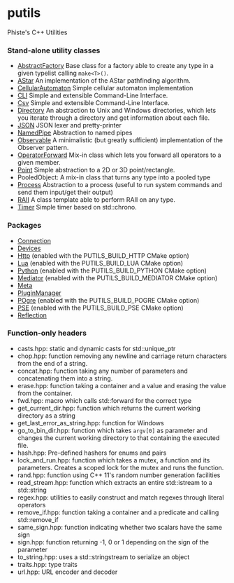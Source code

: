 # putils
Phiste's C++ Utilities

### Stand-alone utility classes

* [AbstractFactory](AbstractFactory.md) Base class for a factory able to create any type in a given typelist calling ``make<T>()``.
* [AStar](AStar.md) An implementation of the AStar pathfinding algorithm.
* [CellularAutomaton](CellularAutomaton.md) Simple cellular automaton implementation
* [CLI](CLI.md) Simple and extensible Command-Line Interface.
* [Csv](Csv.md) Simple and extensible Command-Line Interface.
* [Directory](Directory.md) An abstraction to Unix and Windows directories, which lets you iterate through a directory and get information about each file.
* [JSON](json.md) JSON lexer and pretty-printer
* [NamedPipe](NamedPipe.md) Abstraction to named pipes
* [Observable](Observable.md) A minimalistic (but greatly sufficient) implementation of the Observer pattern.
* [OperatorForward](OperatorForwarder.md) Mix-in class which lets you forward all operators to a given member.
* [Point](Point.md) Simple abstraction to a 2D or 3D point/rectangle.
* PooledObject: A mix-in class that turns any type into a pooled type
* [Process](Process.md) Abstraction to a process (useful to run system commands and send them input/get their output)
* [RAII](RAII.md) A class template able to perform RAII on any type.
* [Timer](Timer.md) Simple timer based on std::chrono.

### Packages

* [Connection](connection/README.md)
* [Devices](devices/README.md)
* [Http](http/README.md) (enabled with the PUTILS_BUILD_HTTP CMake option)
* [Lua](lua/README.md) (enabled with the PUTILS_BUILD_LUA CMake option)
* [Python](python/README.md) (enabled with the PUTILS_BUILD_PYTHON CMake option)
* [Mediator](mediator/README.md) (enabled with the PUTILS_BUILD_MEDIATOR CMake option)
* [Meta](meta/README.md)
* [PluginManager](pluginManager/README.md)
* [POgre](pogre/README.md) (enabled with the PUTILS_BUILD_POGRE CMake option)
* [PSE](pse/README.md) (enabled with the PUTILS_BUILD_PSE CMake option)
* [Reflection](reflection/README.md)

### Function-only headers

* casts.hpp: static and dynamic casts for std::unique_ptr
* chop.hpp: function removing any newline and carriage return characters from the end of a string.
* concat.hpp: function taking any number of parameters and concatenating them into a string.
* erase.hpp: function taking a container and a value and erasing the value from the container.
* fwd.hpp: macro which calls std::forward for the correct type
* get_current_dir.hpp: function which returns the current working directory as a string
* get_last_error_as_string.hpp: function for Windows
* go_to_bin_dir.hpp: function which takes `argv[0]` as parameter and changes the current working directory to that containing the executed file.
* hash.hpp: Pre-defined hashers for enums and pairs
* lock_and_run.hpp: function which takes a mutex, a function and its parameters. Creates a scoped lock for the mutex and runs the function.
* rand.hpp: function using C++ 11's random number generation facilities
* read_stream.hpp: function which extracts an entire std::istream to a std::string
* regex.hpp: utilities to easily construct and match regexes through literal operators
* remove_if.hpp: function taking a container and a predicate and calling std::remove_if
* same_sign.hpp: function indicating whether two scalars have the same sign
* sign.hpp: function returning -1, 0 or 1 depending on the sign of the parameter
* to_string.hpp: uses a std::stringstream to serialize an object
* traits.hpp: type traits
* url.hpp: URL encoder and decoder
